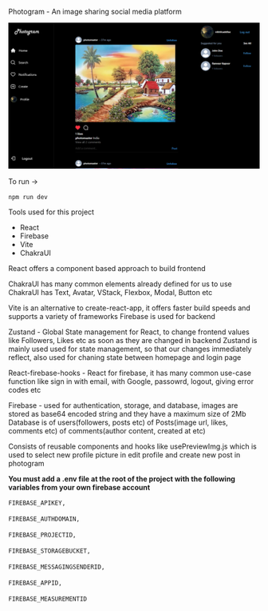 Photogram - An image sharing social media platform

![Home Page](public/readme1.png)

To run -> 
```
npm run dev
```

Tools used for this project
- React
- Firebase
- Vite
- ChakraUI

React offers a component based approach to build frontend


ChakraUI has many common elements already defined for us to use
ChakraUI has Text, Avatar, VStack, Flexbox, Modal, Button etc


Vite is an alternative to create-react-app, it offers faster build speeds and supports a variety of frameworks
Firebase is used for backend


Zustand - Global State management for React, to change frontend values like Followers, Likes etc as soon as they are changed in backend
Zustand is mainly used used for state management, so that our changes immediately reflect, also used for chaning state between homepage and login page 

React-firebase-hooks - React for firebase, it has many common use-case function like sign in with email, with Google, passowrd, logout, giving error codes etc

Firebase - used for authentication, storage, and database, images are stored as base64 encoded string and they have a maximum size of 2Mb
Database is of users(followers, posts etc)
of Posts(image url, likes, comments etc)
of comments(author content, created at etc)

Consists of reusable components and hooks like usePreviewImg.js which is used to select new profile picture in edit profile and create new post in photogram

**You must add a .env file at the root of the project with the following variables from your own firebase account**

```
FIREBASE_APIKEY,

FIREBASE_AUTHDOMAIN,

FIREBASE_PROJECTID,

FIREBASE_STORAGEBUCKET,

FIREBASE_MESSAGINGSENDERID,

FIREBASE_APPID,

FIREBASE_MEASUREMENTID
```